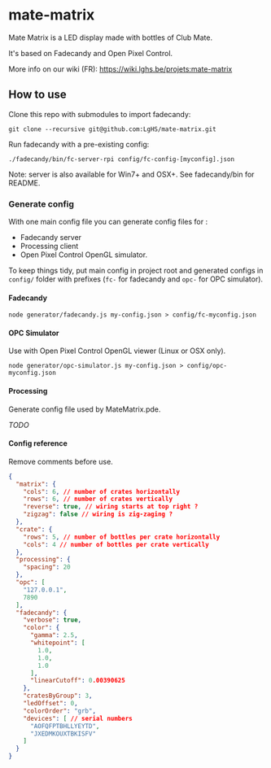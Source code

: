 # mate-matrix

Mate Matrix is a LED display made with bottles of Club Mate.

It's based on Fadecandy and Open Pixel Control.

More info on our wiki (FR): 
https://wiki.lghs.be/projets:mate-matrix 

## How to use

Clone this repo with submodules to import fadecandy: 

`git clone --recursive git@github.com:LgHS/mate-matrix.git`

Run fadecandy with a pre-existing config:

`./fadecandy/bin/fc-server-rpi config/fc-config-[myconfig].json`

Note: server is also available for Win7+ and OSX+. See 
fadecandy/bin for README.

### Generate config

With one main config file you can generate config files for :

* Fadecandy server
* Processing client
* Open Pixel Control OpenGL simulator.

To keep things tidy, put main config in project root
and generated configs in `config/` folder with prefixes
(`fc-` for fadecandy and `opc-` for OPC simulator).

#### Fadecandy

`node generator/fadecandy.js my-config.json > config/fc-myconfig.json`

#### OPC Simulator

Use with Open Pixel Control OpenGL viewer (Linux or OSX only).

`node generator/opc-simulator.js my-config.json > config/opc-myconfig.json`

#### Processing

Generate config file used by MateMatrix.pde.

_TODO_

#### Config reference

Remove comments before use.

```json
{
  "matrix": {
    "cols": 6, // number of crates horizontally
    "rows": 6, // number of crates vertically
    "reverse": true, // wiring starts at top right ?
    "zigzag": false // wiring is zig-zaging ?
  },
  "crate": {
    "rows": 5, // number of bottles per crate horizontally
    "cols": 4 // number of bottles per crate vertically
  },
  "processing": {
    "spacing": 20
  },
  "opc": [
    "127.0.0.1",
    7890
  ],
  "fadecandy": {
    "verbose": true,
    "color": {
      "gamma": 2.5,
      "whitepoint": [
        1.0,
        1.0,
        1.0
      ],
      "linearCutoff": 0.00390625
    },
    "cratesByGroup": 3,
    "ledOffset": 0,
    "colorOrder": "grb",
    "devices": [ // serial numbers
      "AOFQFPTBHLLYEYTD",
      "JXEDMKOUXTBKISFV"
    ]
  }
}
```
